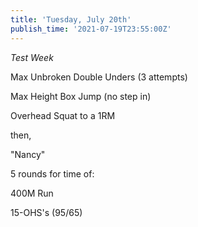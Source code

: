```yaml
---
title: 'Tuesday, July 20th'
publish_time: '2021-07-19T23:55:00Z'
---
```


*Test Week*

Max Unbroken Double Unders (3 attempts)

Max Height Box Jump (no step in)

Overhead Squat to a 1RM

then,

"Nancy"

5 rounds for time of:

400M Run

15-OHS's (95/65)
